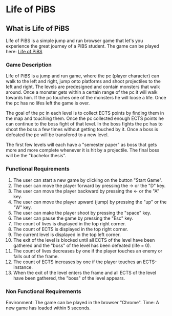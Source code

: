 # Life of PiBS

## What is Life of PiBS

Life of PiBS is a simple jump and run browser game that let's you experience the great journey of a PiBS student.
The game can be played here: [Life of PiBS](https://xunillinux.github.io/LifeOfPiBS/)

### Game Description

Life of PiBS is a jump and run game, where the pc (player character) can walk to the left and right, jump onto platforms and shoot projectiles to the left and right. The levels are predesigned and contain monsters that walk around. Once a monster gets within a certain range of the pc it will walk towards him. If the pc touches one of the monsters he will loose a life. Once the pc has no lifes left the game is over.

The goal of the pc in each level is to collect ECTS points by finding them in the map and touching them. Once the pc collected enough ECTS points he can continue to the boss fight of that level. In the boss fights the pc has to shoot the boss a few times without getting touched by it. Once a boss is defeated the pc will be transfered to a new level.

The first few levels will each have a "semester paper" as boss that gets more and more complete whenever it is hit by a projectile.
The final boss will be the "bachelor thesis".

### Functional Requirements
1) The user can start a new game by clicking on the button "Start Game".
2) The user can move the player forward by pressing the -> or the "D" key.
3) The user can move the player backward by pressing the <- or the "A" key.
4) The user can move the player upward (jump) by pressing the "up" or the "W" key.
5) The user can make the player shoot by pressing the "space" key.
6) The user can pause the game by pressing the "Esc" key.
7) The count of lives is displayed in the top right corner.
8) The count of ECTS is displayed in the top right corner.
9) The current level is displayed in the top left corner.
10) The exit of the level is blocked until all ECTS of the level have been gathered and the "boss" of the level has been defeated (life = 0).
11) The count of lives decreases by one if the player touches an enemy or falls out of the frame.
12) The count of ECTS increases by one if the player touches an ECTS-instance.
13) When the exit of the level enters the frame and all ECTS of the level have been gathered, the "boss" of the level appears.


### Non Functional Requirements
Environment: The game can be played in the browser "Chrome".
Time: A new game has loaded within 5 seconds.
